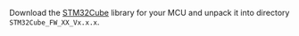 Download the [STM32Cube][1] library for your MCU and unpack it into directory
``STM32Cube_FW_XX_Vx.x.x``.

[1]: http://www.st.com/web/catalog/tools/FM147/CL1794/SC961/SS1743/LN1897
